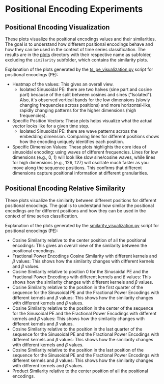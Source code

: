 
# Positional Encoding Experiments


## Positional Encoding Visualization

These plots visualize the positional encodings values and their similarities. The goal is to understand how different positional encodings behave and how they can be used in the context of time series classification.
The results are in the [plots](../../../docs/plots/positional_encodings) directory with their respective name as subfolder, excluding the
`similarity` subfolder, which contains the similarity plots.

Explanation of the plots generated by the [ts_pe_visualization.py](ts_pe_visualization.py) script for positional encodings (PE):

- Heatmap of the values: This gives an overall view.
  - Isolated Sinusoidal PE: there are two halves (sine part and cosine part) because of the split between cosines and sines ("Isolated"). Also,
  it's observed vertical bands for the low dimensions (slowly changing frequencies across positions) and more horizontal-like,
  rapidly changing patterns for the higher dimensions (high frequencies).
- Specific Position Vectors: These plots helps visualize what the actual vector looks like for a given time step.
  - Isolated Sinusoidal PE: there are wave patterns across the embedding dimension. Comparing lines for different positions
  shows how the encoding uniquely identifies each position.
- Specific Dimension Values: These plots highlights the core idea of sinusoidal encoding: using waves of different
frequencies. Lines for low dimensions (e.g., 0, 1) will look like slow sine/cosine waves, while lines for high dimensions
(e.g., 126, 127) will oscillate much faster as you move along the sequence positions. This confirms that different dimensions
capture positional information at different granularities.

## Positional Encoding Relative Similarity

These plots visualize the similarity between different positions for different positional encodings. The goal is to understand how similar the positional encodings are for different positions and how they can be used in the context of time series classification.

Explanation of the plots generated by the [smilarity_visualization.py](similarity_visualization.py) script for positional encodings (PE):
- Cosine Similarity relative to the center position of all the positional encodings: This gives an overall view of the similarity between the positional encodings.
- Fractional Power Encodings Cosine Similarity with different kernels and $\beta$ values: This shows how the similarity changes with different kernels and $\beta$ values.
- Cosine Similarity relative to position 0 for the Sinusoidal PE and the Fractional Power Encodings with different kernels and $\beta$ values: This shows how the similarity changes with different kernels and $\beta$ values.
- Cosine Similarity relative to the position in the first quarter of the sequence  for the Sinusoidal PE and the Fractional Power Encodings with different kernels and $\beta$ values: This shows how the similarity changes with different kernels and $\beta$ values.
- Cosine Similarity relative to the position in the center of the sequence  for the Sinusoidal PE and the Fractional Power Encodings with different kernels and $\beta$ values: This shows how the similarity changes with different kernels and $\beta$ values.
- Cosine Similarity relative to the position in the last quarter of the sequence  for the Sinusoidal PE and the Fractional Power Encodings with different kernels and $\beta$ values: This shows how the similarity changes with different kernels and $\beta$ values.
- Cosine Similarity relative to the position in the last position of the sequence  for the Sinusoidal PE and the Fractional Power Encodings with different kernels and $\beta$ values: This shows how the similarity changes with different kernels and $\beta$ values.
- Product Similarity relative to the center position of all the positional encodings.

